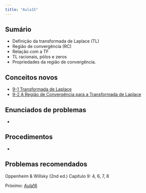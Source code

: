 ```yaml
---
title: "Aula15"
---
```


## Sumário
- Definição da transformada de Laplace (TL)
- Região de convergência (RC)
- Relação com a TF
- TL racionais, pólos e zeros
- Propriedades da região de convergência.

## Conceitos novos
- [9-1 Transformada de Laplace](pub/topic/9-1%20Transformada%20de%20Laplace.md)
- [9-2 A Região de Convergência para a Transformada de Laplace](pub/topic/9-2%20A%20Região%20de%20Convergência%20para%20a%20Transformada%20de%20Laplace.md)

## Enunciados de problemas
- 

## Procedimentos
- 

## Problemas recomendados

Oppenheim & Willsky (2nd ed.)
Capítulo 9: 4, 6, 7, 8

Próximo: [Aula16](pub/class/Aula16.md)
